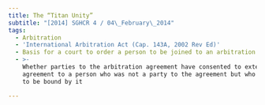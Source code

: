 ```yaml
---
title: The “Titan Unity”
subtitle: "[2014] SGHCR 4 / 04\_February\_2014"
tags:
  - Arbitration
  - 'International Arbitration Act (Cap. 143A, 2002 Rev Ed)'
  - Basis for a court to order a person to be joined to an arbitration
  - >-
    Whether parties to the arbitration agreement have consented to extend the
    agreement to a person who was not a party to the agreement but who accepts
    to be bound by it

---
```


